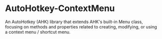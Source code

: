 # AutoHotkey-ContextMenu
An AutoHotkey (AHK) library that extends AHK's built-in Menu class, focusing on methods and properties related to creating, modifying, or using a context menu / shortcut menu.
